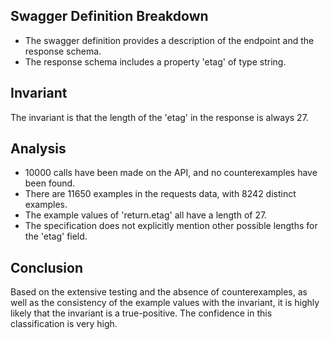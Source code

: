 ## Swagger Definition Breakdown
- The swagger definition provides a description of the endpoint and the response schema.
- The response schema includes a property 'etag' of type string.

## Invariant
The invariant is that the length of the 'etag' in the response is always 27.

## Analysis
- 10000 calls have been made on the API, and no counterexamples have been found.
- There are 11650 examples in the requests data, with 8242 distinct examples.
- The example values of 'return.etag' all have a length of 27.
- The specification does not explicitly mention other possible lengths for the 'etag' field.

## Conclusion
Based on the extensive testing and the absence of counterexamples, as well as the consistency of the example values with the invariant, it is highly likely that the invariant is a true-positive. The confidence in this classification is very high.

